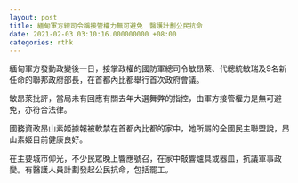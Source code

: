 ```yaml
---
layout: post
title: 緬甸軍方總司令稱接管權力無可避免　醫護計劃公民抗命
date: 2021-02-03 03:10:16.000000000 +08:00
categories: rthk
---
```


緬甸軍方發動政變後一日，接掌政權的國防軍總司令敏昂萊、代總統敏瑞及9名新任命的聯邦政府部長，在首都內比都舉行首次政府會議。

敏昂萊批評，當局未有回應有關去年大選舞弊的指控，由軍方接管權力是無可避免，亦符合法律。

國務資政昂山素姬據報被軟禁在首都內比都的家中，她所屬的全國民主聯盟說，昂山素姬目前健康良好。

在主要城市仰光，不少民眾晚上響應號召，在家中敲響爐具或器皿，抗議軍事政變。有醫護人員計劃發起公民抗命，包括罷工。

